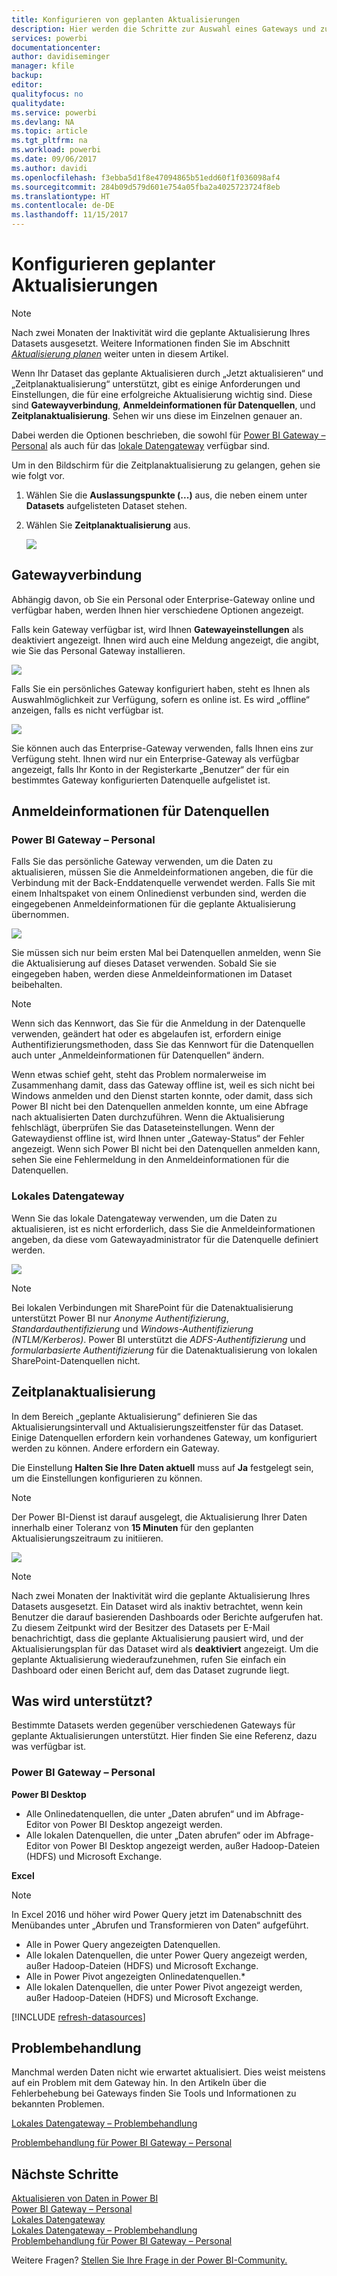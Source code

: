```yaml
---
title: Konfigurieren von geplanten Aktualisierungen
description: Hier werden die Schritte zur Auswahl eines Gateways und zur Konfiguration einer geplanten Aktualisierung behandelt.
services: powerbi
documentationcenter: 
author: davidiseminger
manager: kfile
backup: 
editor: 
qualityfocus: no
qualitydate: 
ms.service: powerbi
ms.devlang: NA
ms.topic: article
ms.tgt_pltfrm: na
ms.workload: powerbi
ms.date: 09/06/2017
ms.author: davidi
ms.openlocfilehash: f3ebba5d1f8e47094865b51edd60f1f036098af4
ms.sourcegitcommit: 284b09d579d601e754a05fba2a4025723724f8eb
ms.translationtype: HT
ms.contentlocale: de-DE
ms.lasthandoff: 11/15/2017
---
```

# <a name="configuring-scheduled-refresh"></a>Konfigurieren geplanter Aktualisierungen

>[!NOTE]
>Nach zwei Monaten der Inaktivität wird die geplante Aktualisierung Ihres Datasets ausgesetzt. Weitere Informationen finden Sie im Abschnitt [*Aktualisierung planen*](#schedule-refresh) weiter unten in diesem Artikel.
> 
> 

Wenn Ihr Dataset das geplante Aktualisieren durch „Jetzt aktualisieren“ und „Zeitplanaktualisierung“ unterstützt, gibt es einige Anforderungen und Einstellungen, die für eine erfolgreiche Aktualisierung wichtig sind. Diese sind **Gatewayverbindung**, **Anmeldeinformationen für Datenquellen**, und **Zeitplanaktualisierung**. Sehen wir uns diese im Einzelnen genauer an.

Dabei werden die Optionen beschrieben, die sowohl für [Power BI Gateway – Personal](personal-gateway.md) als auch für das [lokale Datengateway](service-gateway-onprem.md) verfügbar sind.

Um in den Bildschirm für die Zeitplanaktualisierung zu gelangen, gehen sie wie folgt vor.

1. Wählen Sie die **Auslassungspunkte (...)** aus, die neben einem unter **Datasets** aufgelisteten Dataset stehen.
2. Wählen Sie **Zeitplanaktualisierung** aus.
   
    ![](media/refresh-scheduled-refresh/dataset-menu.png)

## <a name="gateway-connection"></a>Gatewayverbindung
Abhängig davon, ob Sie ein Personal oder Enterprise-Gateway online und verfügbar haben, werden Ihnen hier verschiedene Optionen angezeigt.

Falls kein Gateway verfügbar ist, wird Ihnen **Gatewayeinstellungen** als deaktiviert angezeigt. Ihnen wird auch eine Meldung angezeigt, die angibt, wie Sie das Personal Gateway installieren.

![](media/refresh-scheduled-refresh/gateway-not-configured.png)

Falls Sie ein persönliches Gateway konfiguriert haben, steht es Ihnen als Auswahlmöglichkeit zur Verfügung, sofern es online ist. Es wird „offline“ anzeigen, falls es nicht verfügbar ist.

![](media/refresh-scheduled-refresh/gateway-connection.png)

Sie können auch das Enterprise-Gateway verwenden, falls Ihnen eins zur Verfügung steht. Ihnen wird nur ein Enterprise-Gateway als verfügbar angezeigt, falls Ihr Konto in der Registerkarte „Benutzer“ der für ein bestimmtes Gateway konfigurierten Datenquelle aufgelistet ist.

## <a name="data-source-credentials"></a>Anmeldeinformationen für Datenquellen
### <a name="power-bi-gateway---personal"></a>Power BI Gateway – Personal
Falls Sie das persönliche Gateway verwenden, um die Daten zu aktualisieren, müssen Sie die Anmeldeinformationen angeben, die für die Verbindung mit der Back-Enddatenquelle verwendet werden. Falls Sie mit einem Inhaltspaket von einem Onlinedienst verbunden sind, werden die eingegebenen Anmeldeinformationen für die geplante Aktualisierung übernommen.

![](media/refresh-scheduled-refresh/data-source-credentials-pgw.png)

Sie müssen sich nur beim ersten Mal bei Datenquellen anmelden, wenn Sie die Aktualisierung auf dieses Dataset verwenden. Sobald Sie sie eingegeben haben, werden diese Anmeldeinformationen im Dataset beibehalten.

> [!NOTE]
> Wenn sich das Kennwort, das Sie für die Anmeldung in der Datenquelle verwenden, geändert hat oder es abgelaufen ist, erfordern einige Authentifizierungsmethoden, dass Sie das Kennwort für die Datenquellen auch unter „Anmeldeinformationen für Datenquellen“ ändern.
> 
> 

Wenn etwas schief geht, steht das Problem normalerweise im Zusammenhang damit, dass das Gateway offline ist, weil es sich nicht bei Windows anmelden und den Dienst starten konnte, oder damit, dass sich Power BI nicht bei den Datenquellen anmelden konnte, um eine Abfrage nach aktualisierten Daten durchzuführen. Wenn die Aktualisierung fehlschlägt, überprüfen Sie das Dataseteinstellungen. Wenn der Gatewaydienst offline ist, wird Ihnen unter „Gateway-Status“ der Fehler angezeigt. Wenn sich Power BI nicht bei den Datenquellen anmelden kann, sehen Sie eine Fehlermeldung in den Anmeldeinformationen für die Datenquellen.

### <a name="on-premises-data-gateway"></a>Lokales Datengateway
Wenn Sie das lokale Datengateway verwenden, um die Daten zu aktualisieren, ist es nicht erforderlich, dass Sie die Anmeldeinformationen angeben, da diese vom Gatewayadministrator für die Datenquelle definiert werden.

![](media/refresh-scheduled-refresh/data-source-credentials-egw.png)

> [!NOTE]
> Bei lokalen Verbindungen mit SharePoint für die Datenaktualisierung unterstützt Power BI nur *Anonyme Authentifizierung*, *Standardauthentifizierung* und *Windows-Authentifizierung (NTLM/Kerberos)*. Power BI unterstützt die *ADFS-Authentifizierung* und *formularbasierte Authentifizierung* für die Datenaktualisierung von lokalen SharePoint-Datenquellen nicht.
> 
> 

## <a name="schedule-refresh"></a>Zeitplanaktualisierung
In dem Bereich „geplante Aktualisierung“ definieren Sie das Aktualisierungsintervall und Aktualisierungszeitfenster für das Dataset. Einige Datenquellen erfordern kein vorhandenes Gateway, um konfiguriert werden zu können. Andere erfordern ein Gateway.

Die Einstellung **Halten Sie Ihre Daten aktuell** muss auf **Ja** festgelegt sein, um die Einstellungen konfigurieren zu können.

> [!NOTE]
> Der Power BI-Dienst ist darauf ausgelegt, die Aktualisierung Ihrer Daten innerhalb einer Toleranz von **15 Minuten** für den geplanten Aktualisierungszeitraum zu initiieren.
> 
> 

![](media/refresh-scheduled-refresh/scheduled-refresh.png)

> [!NOTE]
> Nach zwei Monaten der Inaktivität wird die geplante Aktualisierung Ihres Datasets ausgesetzt. Ein Dataset wird als inaktiv betrachtet, wenn kein Benutzer die darauf basierenden Dashboards oder Berichte aufgerufen hat. Zu diesem Zeitpunkt wird der Besitzer des Datasets per E-Mail benachrichtigt, dass die geplante Aktualisierung pausiert wird, und der Aktualisierungsplan für das Dataset wird als **deaktiviert** angezeigt. Um die geplante Aktualisierung wiederaufzunehmen, rufen Sie einfach ein Dashboard oder einen Bericht auf, dem das Dataset zugrunde liegt.
> 
> 

## <a name="whats-supported"></a>Was wird unterstützt?
Bestimmte Datasets werden gegenüber verschiedenen Gateways für geplante Aktualisierungen unterstützt. Hier finden Sie eine Referenz, dazu was verfügbar ist.

### <a name="power-bi-gateway---personal"></a>Power BI Gateway – Personal
**Power BI Desktop**

* Alle Onlinedatenquellen, die unter „Daten abrufen“ und im Abfrage-Editor von Power BI Desktop angezeigt werden.
* Alle lokalen Datenquellen, die unter „Daten abrufen“ oder im Abfrage-Editor von Power BI Desktop angezeigt werden, außer Hadoop-Dateien (HDFS) und Microsoft Exchange.

**Excel**

> [!NOTE]
> In Excel 2016 und höher wird Power Query jetzt im Datenabschnitt des Menübandes unter „Abrufen und Transformieren von Daten“ aufgeführt.
> 
> 

* Alle in Power Query angezeigten Datenquellen.
* Alle lokalen Datenquellen, die unter Power Query angezeigt werden, außer Hadoop-Dateien (HDFS) und Microsoft Exchange.
* Alle in Power Pivot angezeigten Onlinedatenquellen.\*
* Alle lokalen Datenquellen, die unter Power Pivot angezeigt werden, außer Hadoop-Dateien (HDFS) und Microsoft Exchange.

<!-- Refresh Data sources-->
[!INCLUDE [refresh-datasources](./includes/refresh-datasources.md)]

## <a name="troubleshooting"></a>Problembehandlung
Manchmal werden Daten nicht wie erwartet aktualisiert. Dies weist meistens auf ein Problem mit dem Gateway hin. In den Artikeln über die Fehlerbehebung bei Gateways finden Sie Tools und Informationen zu bekannten Problemen.

[Lokales Datengateway – Problembehandlung](service-gateway-onprem-tshoot.md)

[Problembehandlung für Power BI Gateway – Personal](service-admin-troubleshooting-power-bi-personal-gateway.md)

## <a name="next-steps"></a>Nächste Schritte
[Aktualisieren von Daten in Power BI](refresh-data.md)  
[Power BI Gateway – Personal](personal-gateway.md)  
[Lokales Datengateway](service-gateway-onprem.md)  
[Lokales Datengateway – Problembehandlung](service-gateway-onprem-tshoot.md)  
[Problembehandlung für Power BI Gateway – Personal](service-admin-troubleshooting-power-bi-personal-gateway.md)  

Weitere Fragen? [Stellen Sie Ihre Frage in der Power BI-Community.](http://community.powerbi.com/)

